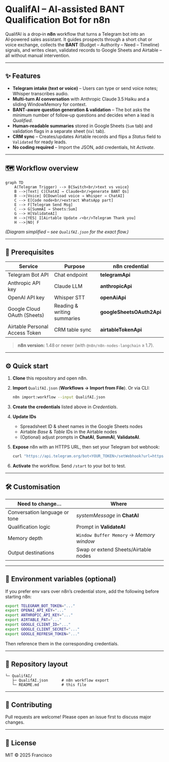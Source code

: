 # QualifAI – AI‑assisted BANT Qualification Bot for n8n

QualifAI is a drop‑in **n8n** workflow that turns a Telegram bot into an AI‑powered sales assistant.
It guides prospects through a short chat or voice exchange, collects the **BANT** (Budget – Authority – Need – Timeline) signals, and writes clean, validated records to Google Sheets and Airtable – all without manual intervention.

---

## ✨ Features

* **Telegram intake (text or voice)** – Users can type or send voice notes; Whisper transcribes audio.
* **Multi‑turn AI conversation** with Anthropic Claude 3.5 Haiku and a sliding WindowMemory for context.
* **BANT‑aware question generation & validation** – The bot asks the minimum number of follow‑up questions and decides when a lead is *Qualified*.
* **Human‑readable summaries** stored in Google Sheets (`Sum` tab) and validation flags in a separate sheet (`Val` tab).
* **CRM sync** – Creates/updates Airtable records and flips a *Status* field to `Validated` for ready leads.
* **No coding required** – Import the JSON, add credentials, hit *Activate*.

---

## 🗺️ Workflow overview

```mermaid
graph TD
    A(Telegram Trigger) --> B{Switch<br/>text vs voice}
    B -->|Text| C[ChatAI → Claude<br/>generate BANT Qs]
    B -->|Voice| D[Download voice → Whisper → ChatAI]
    C --> E[Code node<br/>extract WhatsApp part]
    E --> F[Telegram Send Msg]
    C --> G[SummAI → Sheets:Sum]
    G --> H[ValidateAI]
    H -->|YES| I[Airtable Update ✓<br/>Telegram Thank you]
    H -->|NO| F
```

*(Diagram simplified – see `QualifAI.json` for the exact flow.)*

---

## 🚦 Prerequisites

| Service                        | Purpose                     | n8n credential            |
| ------------------------------ | --------------------------- | ------------------------- |
| Telegram Bot API               | Chat endpoint               | **telegramApi**           |
| Anthropic API key              | Claude LLM                  | **anthropicApi**          |
| OpenAI API key                 | Whisper STT                 | **openAiApi**             |
| Google Cloud OAuth (Sheets)    | Reading & writing summaries | **googleSheetsOAuth2Api** |
| Airtable Personal Access Token | CRM table sync              | **airtableTokenApi**      |

> **n8n version:** 1.48 or newer (with `@n8n/n8n-nodes-langchain` ≥ 1.7).

---

## ⚙️ Quick start

1. **Clone** this repository and open n8n.
2. **Import** `QualifAI.json` (**Workflows → Import from File**).
   Or via CLI:

   ```bash
   n8n import:workflow --input QualifAI.json
   ```
3. **Create the credentials** listed above in *Credentials*.
4. **Update IDs**

   * Spreadsheet ID & sheet names in the Google Sheets nodes
   * Airtable *Base* & *Table* IDs in the Airtable nodes
   * (Optional) adjust prompts in **ChatAI**, **SummAI**, **ValidateAI**.
5. **Expose** n8n with an HTTPS URL, then set your Telegram bot webhook:

   ```bash
   curl "https://api.telegram.org/bot<YOUR_TOKEN>/setWebhook?url=https://<your-domain>/webhook/telegram"
   ```
6. **Activate** the workflow. Send `/start` to your bot to test.

---

## 🛠️ Customisation

| Need to change…               | Where                                    |
| ----------------------------- | ---------------------------------------- |
| Conversation language or tone | *systemMessage* in **ChatAI**            |
| Qualification logic           | Prompt in **ValidateAI**                 |
| Memory depth                  | `Window Buffer Memory` → *Memory window* |
| Output destinations           | Swap or extend Sheets/Airtable nodes     |

---

## 🧩 Environment variables (optional)

If you prefer env vars over n8n’s credential store, add the following before starting n8n:

```bash
export TELEGRAM_BOT_TOKEN="..."
export OPENAI_API_KEY="..."
export ANTHROPIC_API_KEY="..."
export AIRTABLE_PAT="..."
export GOOGLE_CLIENT_ID="..."
export GOOGLE_CLIENT_SECRET="..."
export GOOGLE_REFRESH_TOKEN="..."
```

Then reference them in the corresponding credentials.

---

## 📂 Repository layout

```
└─ QualifAI/
   ├─ QualifAI.json      # n8n workflow export
   └─ README.md          # this file
```

---

## 🤝 Contributing

Pull requests are welcome! Please open an issue first to discuss major changes.

---

## 📝 License

MIT © 2025 Francisco
